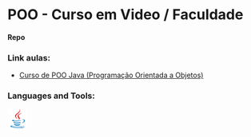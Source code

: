 <h1 align="left">POO - Curso em Video / Faculdade</h1>
<h4 align="left">Repo</h4>

### Link aulas:
- <a href="https://www.youtube.com/playlist?list=PLHz_AreHm4dkqe2aR0tQK74m8SFe-aGsY" target="_blank">Curso de POO Java (Programação Orientada a Objetos)</a>

<h3 align="left">Languages and Tools:</h3>
<p align="left"> <a href="https://www.java.com" target="_blank"> <img src="https://raw.githubusercontent.com/devicons/devicon/master/icons/java/java-original.svg" alt="java" width="40" height="40"/> </a> </p>
